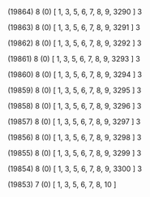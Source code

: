 (19864) 8 (0) [ 1, 3, 5, 6, 7, 8, 9, 3290 ] 3 


(19863) 8 (0) [ 1, 3, 5, 6, 7, 8, 9, 3291 ] 3 


(19862) 8 (0) [ 1, 3, 5, 6, 7, 8, 9, 3292 ] 3 


(19861) 8 (0) [ 1, 3, 5, 6, 7, 8, 9, 3293 ] 3 


(19860) 8 (0) [ 1, 3, 5, 6, 7, 8, 9, 3294 ] 3 


(19859) 8 (0) [ 1, 3, 5, 6, 7, 8, 9, 3295 ] 3 


(19858) 8 (0) [ 1, 3, 5, 6, 7, 8, 9, 3296 ] 3 


(19857) 8 (0) [ 1, 3, 5, 6, 7, 8, 9, 3297 ] 3 


(19856) 8 (0) [ 1, 3, 5, 6, 7, 8, 9, 3298 ] 3 


(19855) 8 (0) [ 1, 3, 5, 6, 7, 8, 9, 3299 ] 3 


(19854) 8 (0) [ 1, 3, 5, 6, 7, 8, 9, 3300 ] 3 


(19853) 7 (0) [ 1, 3, 5, 6, 7, 8, 10 ]  

